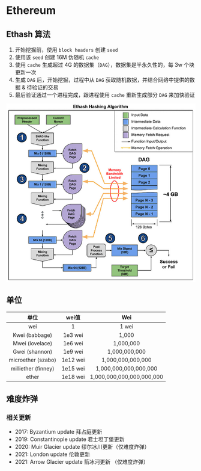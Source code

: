 # Ethereum

## Ethash 算法
1. 开始挖掘前，使用 `block headers` 创建 `seed`
2. 使用该 `seed` 创建 16M 伪随机 `cache`
3. 使用 `cache` 生成超过 4G 的数据集（`DAG`），数据集是半永久性的，每 3w 个块更新一次
4. 生成 `DAG` 后，开始挖掘，过程中从 `DAG` 获取随机数据，并结合网络中提供的数据 & 待验证的交易
5. 最后验证通过一个进程完成，跟进程使用 `cache` 重新生成部分 `DAG` 来加快验证

![ethash-dagger-hashimoto](/ethereum/ethash-dagger-hashimoto.jpeg)

## 单位
|        单位         |  wei值   |            Wei            |
| :-----------------: | :------: | :-----------------------: |
|         wei         |    1     |           1 wei           |
|   Kwei (babbage)    | 1e3 wei  |           1,000           |
|   Mwei (lovelace)   | 1e6 wei  |         1,000,000         |
|   Gwei (shannon)    | 1e9 wei  |       1,000,000,000       |
| microether (szabo)  | 1e12 wei |     1,000,000,000,000     |
| milliether (finney) | 1e15 wei |   1,000,000,000,000,000   |
|        ether        | 1e18 wei | 1,000,000,000,000,000,000 |

## 难度炸弹

### 相关更新
- 2017: Byzantium update 拜占庭更新
- 2019: Constantinople update 君士坦丁堡更新
- 2020: Muir Glacier update 缪尔冰川更新（仅难度炸弹）
- 2021: London update 伦敦更新
- 2021: Arrow Glacier update 箭冰河更新 （仅难度炸弹）